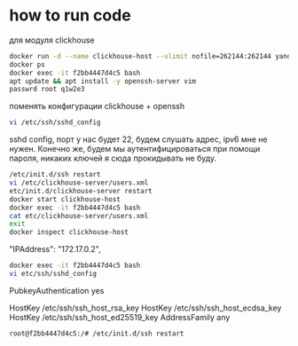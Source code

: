 # how to run code

для модуля clickhouse

```bash
docker run -d --name clickhouse-host --ulimit nofile=262144:262144 yandex/clickhouse-server
docker ps
docker exec -it f2bb4447d4c5 bash
apt update && apt install -y openssh-server vim
passwrd root q1w2e3
```

поменять конфигурации clickhouse + openssh

```bash
vi /etc/ssh/sshd_config
```

sshd config, порт у нас будет 22, будем слушать адрес, ipv6 мне не нужен. Конечно же, будем мы аутентифицироваться при помощи пароля, никаких ключей я сюда прокидывать не буду.

```bash
/etc/init.d/ssh restart
vi /etc/clickhouse-server/users.xml
etc/init.d/clickhouse-server restart
docker start clickhouse-host
docker exec -it f2bb4447d4c5 bash
cat etc/clickhouse-server/users.xml
exit
docker inspect clickhouse-host
```

"IPAddress": "172.17.0.2",

```bash
docker exec -it f2bb4447d4c5 bash
vi etc/ssh/sshd_config
```

PubkeyAuthentication yes

HostKey /etc/ssh/ssh_host_rsa_key
HostKey /etc/ssh/ssh_host_ecdsa_key
HostKey /etc/ssh/ssh_host_ed25519_key
AddressFamily any

```bash
root@f2bb4447d4c5:/# /etc/init.d/ssh restart
```
